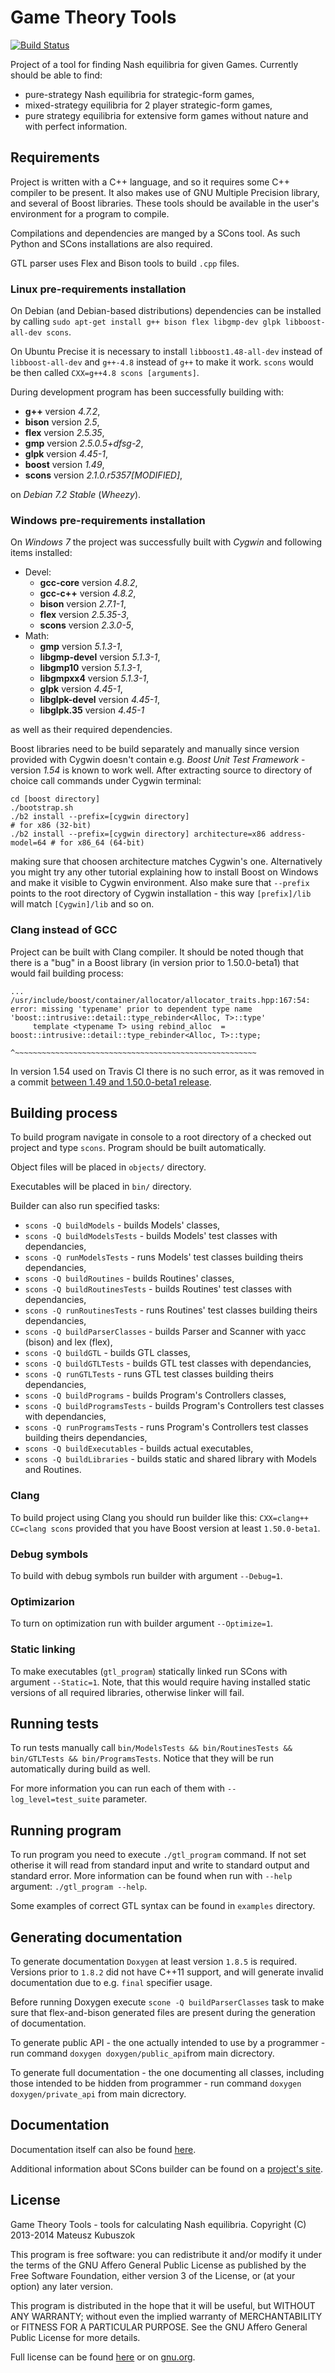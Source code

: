 # Game Theory Tools

[![Build Status](https://travis-ci.org/MateuszKubuszok/MasterThesis.png)](https://travis-ci.org/MateuszKubuszok/MasterThesis)

Project of a tool for finding Nash equilibria for given Games. Currently should be able to find:

* pure-strategy Nash equilibria for strategic-form games,
* mixed-strategy equilibria for 2 player strategic-form games,
* pure strategy equilibria for extensive form games without nature and with perfect information.


## Requirements

Project is written with a C++ language, and so it requires some C++ compiler to be present. It also makes
use of GNU Multiple Precision library, and several of Boost libraries. These tools should be available in
the user's environment for a program to compile.

Compilations and dependencies are manged by a SCons tool. As such Python and SCons installations are also
required.

GTL parser uses Flex and Bison tools to build `.cpp` files.

### Linux pre-requirements installation

On Debian (and Debian-based distributions) dependencies can be installed by calling
`sudo apt-get install g++ bison flex libgmp-dev glpk libboost-all-dev scons`.

On Ubuntu Precise it is necessary to install `libboost1.48-all-dev` instead of `libboost-all-dev` and
`g++-4.8` instead of `g++` to make it work. `scons` would be then called  `CXX=g++4.8 scons [arguments]`.

During development program has been successfully building with:

 * **g++** version *4.7.2*,
 * **bison** version *2.5*,
 * **flex** version *2.5.35*,
 * **gmp** version *2.5.0.5+dfsg-2*,
 * **glpk** version *4.45-1*,
 * **boost** version *1.49*,
 * **scons** version *2.1.0.r5357[MODIFIED]*,

on *Debian 7.2 Stable* (*Wheezy*).

### Windows pre-requirements installation

On *Windows 7* the project was successfully built with *Cygwin* and following items installed:

 * Devel:
    * **gcc-core** version *4.8.2*,
    * **gcc-c++** version *4.8.2*,
    * **bison** version *2.7.1-1*,
    * **flex** version *2.5.35-3*,
    * **scons** version *2.3.0-5*,
 * Math:
    * **gmp** version *5.1.3-1*,
    * **libgmp-devel** version *5.1.3-1*,
    * **libgmp10** version *5.1.3-1*,
    * **libgmpxx4** version *5.1.3-1*,
    * **glpk** version *4.45-1*,
    * **libglpk-devel** version *4.45-1*,
    * **libglpk.35** version *4.45-1*

as well as their required dependencies.

Boost libraries need to be build separately and manually since version provided with Cygwin doesn't contain e.g.
*Boost Unit Test Framework* - version *1.54* is known to work well. After extracting source to directory of
choice call commands under Cygwin terminal:

    cd [boost directory]
    ./bootstrap.sh
    ./b2 install --prefix=[cygwin directory]                                   # for x86 (32-bit)
    ./b2 install --prefix=[cygwin directory] architecture=x86 address-model=64 # for x86_64 (64-bit)

making sure that choosen architecture matches Cygwin's one. Alternatively you might try any other tutorial
explaining how to install Boost on Windows and make it visible to Cygwin environment. Also make sure that
`--prefix` points to the root directory of Cygwin installation - this way `[prefix]/lib` will match
`[Cygwin]/lib` and so on.

### Clang instead of GCC

Project can be built with Clang compiler. It should be noted though that there is a "bug" in a Boost library
(in version prior to 1.50.0-beta1) that would fail building process:

    ...
    /usr/include/boost/container/allocator/allocator_traits.hpp:167:54: error: missing 'typename' prior to dependent type name 'boost::intrusive::detail::type_rebinder<Alloc, T>::type'
         template <typename T> using rebind_alloc  = boost::intrusive::detail::type_rebinder<Alloc, T>::type;
                                                     ^~~~~~~~~~~~~~~~~~~~~~~~~~~~~~~~~~~~~~~~~~~~~~~~~~~~~~~

In version 1.54 used on Travis CI there is no such error, as it was removed in a commit
[between 1.49 and 1.50.0-beta1 release](https://github.com/boostorg/container/commit/7f1456c30fa5ed58af912d67352f55bc961be55e).


## Building process

To build program navigate in console to a root directory of a checked out project and type `scons`. Program
should be built automatically.

Object files will be placed in `objects/` directory.

Executables  will be placed in `bin/` directory.

Builder can also run specified tasks:

 * `scons -Q buildModels` - builds Models' classes,
 * `scons -Q buildModelsTests` - builds Models' test classes with dependancies,
 * `scons -Q runModelsTests` - runs Models' test classes building theirs dependancies,
 * `scons -Q buildRoutines` - builds Routines' classes,
 * `scons -Q buildRoutinesTests` - builds Routines' test classes with dependancies,
 * `scons -Q runRoutinesTests` - runs Routines' test classes building theirs dependancies,
 * `scons -Q buildParserClasses` - builds Parser and Scanner with yacc (bison) and lex (flex),
 * `scons -Q buildGTL` - builds GTL classes,
 * `scons -Q buildGTLTests` - builds GTL test classes with dependancies,
 * `scons -Q runGTLTests` - runs GTL test classes building theirs dependancies,
 * `scons -Q buildPrograms` - builds Program's Controllers classes,
 * `scons -Q buildProgramsTests` - builds Program's Controllers test classes with dependancies,
 * `scons -Q runProgramsTests` - runs Program's Controllers test classes building theirs dependancies,
 * `scons -Q buildExecutables` - builds actual executables,
 * `scons -Q buildLibraries` - builds static and shared library with Models and Routines.

### Clang

To build project using Clang you should run builder like this: `CXX=clang++ CC=clang scons` provided
that you have Boost version at least `1.50.0-beta1`.

### Debug symbols

To build with debug symbols run builder with argument `--Debug=1`.

### Optimizarion

To turn on optimization run with builder argument `--Optimize=1`.

### Static linking

To make executables (`gtl_program`) statically linked run SCons with argument `--Static=1`. Note, that this
would require having installed static versions of all required libraries, otherwise linker will fail.


## Running tests

To run tests manually call
`bin/ModelsTests && bin/RoutinesTests && bin/GTLTests && bin/ProgramsTests`.
Notice that they will be run automatically during build as well.

For more information you can run each of them with `--log_level=test_suite` parameter.


## Running program

To run program you need to execute `./gtl_program` command. If not set otherise it will read from standard
input and write to standard output and standard error. More information can be found when run with `--help`
argument: `./gtl_program --help`.

Some examples of correct GTL syntax can be found in `examples` directory.


## Generating documentation

To generate documentation `Doxygen` at least version `1.8.5` is required. Versions prior to `1.8.2` did not
have C++11 support, and will generate invalid documentation due to e.g. `final` specifier usage.

Before running Doxygen execute `scone -Q buildParserClasses` task to make sure that flex-and-bison generated
files are present during the generation of documentation.

To generate public API - the one actually intended to use by a programmer - run command
`doxygen doxygen/public_api`from main dicrectory.

To generate full documentation - the one documenting all classes, including those intended to be hidden from
programmer - run command `doxygen doxygen/private_api` from main dicrectory.


## Documentation

Documentation itself can also be found [here](https://github.com/MateuszKubuszok/MasterThesis/wiki).

Additional information about SCons builder can be found on a [project's site](http://www.scons.org/).


## License

Game Theory Tools - tools for calculating Nash equilibria.
Copyright (C) 2013-2014  Mateusz Kubuszok

This program is free software: you can redistribute it and/or modify it under the terms of the GNU Affero
General Public License as published by the Free Software Foundation, either version 3 of the License, or
(at your option) any later version.

This program is distributed in the hope that it will be useful, but WITHOUT ANY WARRANTY; without even the
implied warranty of MERCHANTABILITY or FITNESS FOR A PARTICULAR PURPOSE.  See the GNU Affero General Public
License for more details.

Full license can be found [here](LICENSE.md) or on [gnu.org](http://www.gnu.org/licenses/).
